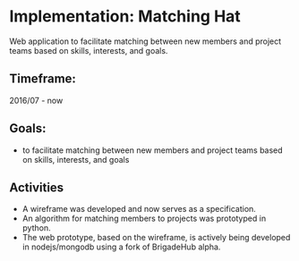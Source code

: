 # Implementation: Matching Hat

Web application to facilitate matching between new members and project teams based on skills, interests, and goals.

## Timeframe: 

2016/07 - now

## Goals: 

* to facilitate matching between new members and project teams based on skills, interests, and goals

## Activities

* A wireframe was developed and now serves as a specification. 
* An algorithm for matching members to projects was prototyped in python. 
* The web prototype, based on the wireframe, is actively being developed in nodejs/mongodb using a fork of BrigadeHub alpha.


